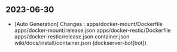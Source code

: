 
## 2023-06-30
 * [Auto Generation] Changes : apps/docker-mount/Dockerfile apps/docker-mount/release.json apps/docker-restic/Dockerfile apps/docker-restic/release.json container.json wiki/docs/install/container.json (dockserver-bot[bot])
